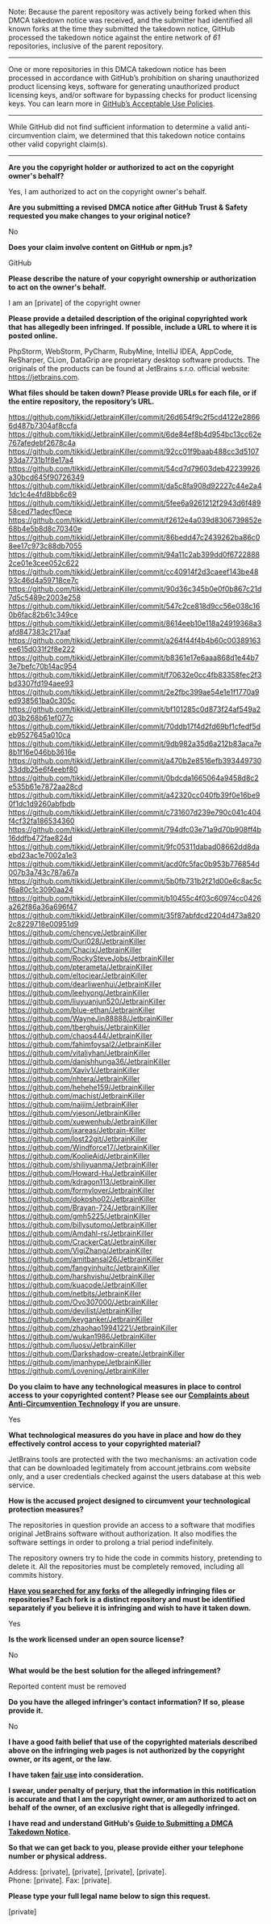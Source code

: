Note: Because the parent repository was actively being forked when this DMCA takedown notice was received, and the submitter had identified all known forks at the time they submitted the takedown notice, GitHub processed the takedown notice against the entire network of _61_ repositories, inclusive of the parent repository.

---

One or more repositories in this DMCA takedown notice has been processed in accordance with GitHub’s prohibition on sharing unauthorized product licensing keys, software for generating unauthorized product licensing keys, and/or software for bypassing checks for product licensing keys.
You can learn more in [GitHub’s Acceptable Use Policies](https://docs.github.com/en/github/site-policy/github-acceptable-use-policies).

---

While GitHub did not find sufficient information to determine a valid anti-circumvention claim, we determined that this takedown notice contains other valid copyright claim(s).

---

**Are you the copyright holder or authorized to act on the copyright owner's behalf?**

Yes, I am authorized to act on the copyright owner's behalf.

**Are you submitting a revised DMCA notice after GitHub Trust & Safety requested you make changes to your original notice?**

No

**Does your claim involve content on GitHub or npm.js?**

GitHub

**Please describe the nature of your copyright ownership or authorization to act on the owner's behalf.**

I am an [private] of the copyright owner

**Please provide a detailed description of the original copyrighted work that has allegedly been infringed. If possible, include a URL to where it is posted online.**

PhpStorm, WebStorm, PyCharm, RubyMine, IntelliJ IDEA, AppCode, ReSharper, CLion, DataGrip are proprietary desktop software products. The originals of the products can be found at JetBrains s.r.o. official website: https://jetbrains.com.

**What files should be taken down? Please provide URLs for each file, or if the entire repository, the repository’s URL.**

https://github.com/tikkid/JetbrainKiller/commit/26d654f9c2f5cd4122e28666d487b7304af8ccfa  
https://github.com/tikkid/JetbrainKiller/commit/6de84ef8b4d954bc13cc62e767afedebf2678c4a  
https://github.com/tikkid/JetbrainKiller/commit/92cc01f9baab488cc3d510793da7731b1f8e17a4  
https://github.com/tikkid/JetbrainKiller/commit/54cd7d79603deb42239926a30bcd645f90726349  
https://github.com/tikkid/JetbrainKiller/commit/da5c8fa908d92227c44e2a41dc1c4e4fd8bb6c69  
https://github.com/tikkid/JetbrainKiller/commit/5fee6a9261212f2943d6f48958ced71adecf0ece  
https://github.com/tikkid/JetbrainKiller/commit/f2612e4a039d8306739852e68b4e5b8d8c70340e  
https://github.com/tikkid/JetbrainKiller/commit/86bedd47c2439262ba86c08ee17c973c88db7055  
https://github.com/tikkid/JetbrainKiller/commit/94a11c2ab399dd0f67228882ce01e3cee052c622  
https://github.com/tikkid/JetbrainKiller/commit/cc40914f2d3caeef143be4893c46d4a59718ce7c  
https://github.com/tikkid/JetbrainKiller/commit/90d36c345b0e0f0b867c21d7d5c5489c2003e258  
https://github.com/tikkid/JetbrainKiller/commit/547c2ce818d9cc56e038c160b6fac82b61c349ce  
https://github.com/tikkid/JetbrainKiller/commit/8614eeb10e118a24919368a3afd847383c217aaf  
https://github.com/tikkid/JetbrainKiller/commit/a264f44f4b4b60c00389163ee615d031f2f8e222  
https://github.com/tikkid/JetbrainKiller/commit/b8361e17e6aaa868d1e44b73e7befc70b14ac954  
https://github.com/tikkid/JetbrainKiller/commit/f70632e0cc4fb83358fec2f3bd3307fd194aee93  
https://github.com/tikkid/JetbrainKiller/commit/2e2fbc399ae54e1e1f1770a9ed938561ba0c305c  
https://github.com/tikkid/JetbrainKiller/commit/bf101285c0d873f24af549a2d03b268b61ef077c  
https://github.com/tikkid/JetbrainKiller/commit/70ddb17f4d2fd69bf1cfedf5deb9527645a010ca  
https://github.com/tikkid/JetbrainKiller/commit/9db982a35d6a212b83aca7e8b1f16e046bb3616e  
https://github.com/tikkid/JetbrainKiller/commit/a470b2e8516efb39344973033ddb25e6f4eebf80  
https://github.com/tikkid/JetbrainKiller/commit/0bdcda1665064a9458d8c2e535b61e7872aa28cd  
https://github.com/tikkid/JetbrainKiller/commit/a42320cc040fb39f0e16be90f1dc1d9260abfbdb  
https://github.com/tikkid/JetbrainKiller/commit/c731607d239e790c041c404f4cf32fa186534360  
https://github.com/tikkid/JetbrainKiller/commit/794dfc03e71a9d70b908ff4b16ddfb472fae824d  
https://github.com/tikkid/JetbrainKiller/commit/9fc05311dabad08662dd8daebd23ac1e7002a1e3  
https://github.com/tikkid/JetbrainKiller/commit/acd0fc5fac0b953b776854d007b3a743c787a67a  
https://github.com/tikkid/JetbrainKiller/commit/5b0fb731b2f21d00e6c8ac5cf6a80c1c3090aa24  
https://github.com/tikkid/JetbrainKiller/commit/b10455c4f03c60974cc0426a262f86a36a696f47  
https://github.com/tikkid/JetbrainKiller/commit/35f87abfdcd2204d473a8202c8229718e00951d9  
https://github.com/chencye/JetbrainKiller  
https://github.com/Ouri028/JetbrainKiller  
https://github.com/Chacix/JetbrainKiller  
https://github.com/RockySteveJobs/JetbrainKiller  
https://github.com/pterameta/JetbrainKiller  
https://github.com/eltociear/JetbrainKiller  
https://github.com/dearliwenhui/JetbrainKiller  
https://github.com/leehyong/JetbrainKiller  
https://github.com/liuyuanjun520/JetbrainKiller  
https://github.com/blue-ethan/JetbrainKiller  
https://github.com/WayneJin88888/JetbrainKiller  
https://github.com/tberghuis/JetbrainKiller  
https://github.com/chaos444/JetbrainKiller  
https://github.com/fahimfoysal2/JetbrainKiller  
https://github.com/vitaliyhan/JetbrainKiller  
https://github.com/danishhunga36/JetbrainKiller  
https://github.com/Xaviv1/JetbrainKiller  
https://github.com/nhtera/JetbrainKiller  
https://github.com/hehehe159/JetbrainKiller  
https://github.com/machist/JetbrainKiller  
https://github.com/naijim/JetbrainKiller  
https://github.com/vjeson/JetbrainKiller  
https://github.com/xuewenhub/JetbrainKiller  
https://github.com/jxareas/Jetbrain-Killer  
https://github.com/lost22git/JetbrainKiller  
https://github.com/Windforce17/JetbrainKiller  
https://github.com/KoolieAid/JetbrainKiller  
https://github.com/shiliyuanma/JetbrainKiller  
https://github.com/Howard-Hu/JetbrainKiller  
https://github.com/kdragon113/JetbrainKiller  
https://github.com/formylover/JetbrainKiller  
https://github.com/dokosho02/JetbrainKiller  
https://github.com/Brayan-724/JetbrainKiller  
https://github.com/gmh5225/JetbrainKiller  
https://github.com/billysutomo/JetbrainKiller  
https://github.com/Amdahl-rs/JetbrainKiller  
https://github.com/CrackerCat/JetbrainKiller  
https://github.com/VigiZhang/JetbrainKiller  
https://github.com/amitbansal26/JetbrainKiller  
https://github.com/fangyinhuitc/JetbrainKiller  
https://github.com/harshvishu/JetbrainKiller  
https://github.com/kuacode/JetbrainKiller  
https://github.com/netbits/JetbrainKiller  
https://github.com/Ovo307000/JetbrainKiller  
https://github.com/devilist/JetbrainKiller  
https://github.com/keyganker/JetbrainKiller  
https://github.com/zhaohao19941221/JetbrainKiller  
https://github.com/wukan1986/JetbrainKiller  
https://github.com/luosv/JetbrainKiller   
https://github.com/Darkshadow-create/JetbrainKiller  
https://github.com/jmanhype/JetbrainKiller  
https://github.com/Lovening/JetbrainKiller  

**Do you claim to have any technological measures in place to control access to your copyrighted content? Please see our <a href="https://docs.github.com/articles/guide-to-submitting-a-dmca-takedown-notice#complaints-about-anti-circumvention-technology">Complaints about Anti-Circumvention Technology</a> if you are unsure.**

Yes

**What technological measures do you have in place and how do they effectively control access to your copyrighted material?**

JetBrains tools are protected with the two mechanisms: an activation code that can be downloaded legitimately from account.jetbrains.com website only, and a user credentials checked against the users database at this web service.

**How is the accused project designed to circumvent your technological protection measures?**

The repositories in question provide an access to a software that modifies original JetBrains software without authorization. It also modifies the software settings in order to prolong a trial period indefinitely.

The repository owners try to hide the code in commits history, pretending to delete it. All the repositories must be completely removed, including all commits history.

**<a href="https://docs.github.com/articles/dmca-takedown-policy#b-what-about-forks-or-whats-a-fork">Have you searched for any forks</a> of the allegedly infringing files or repositories? Each fork is a distinct repository and must be identified separately if you believe it is infringing and wish to have it taken down.**

Yes

**Is the work licensed under an open source license?**

No

**What would be the best solution for the alleged infringement?**

Reported content must be removed

**Do you have the alleged infringer’s contact information? If so, please provide it.**

No

**I have a good faith belief that use of the copyrighted materials described above on the infringing web pages is not authorized by the copyright owner, or its agent, or the law.**

**I have taken <a href="https://www.lumendatabase.org/topics/22">fair use</a> into consideration.**

**I swear, under penalty of perjury, that the information in this notification is accurate and that I am the copyright owner, or am authorized to act on behalf of the owner, of an exclusive right that is allegedly infringed.**

**I have read and understand GitHub's <a href="https://docs.github.com/articles/guide-to-submitting-a-dmca-takedown-notice/">Guide to Submitting a DMCA Takedown Notice</a>.**

**So that we can get back to you, please provide either your telephone number or physical address.**

Address: [private], [private], [private], [private].  
Phone: [private]. Fax: [private].

**Please type your full legal name below to sign this request.**

[private]
